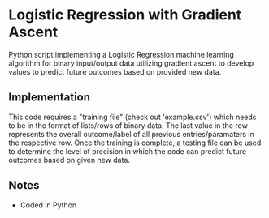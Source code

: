 # Logistic Regression with Gradient Ascent

Python script implementing a Logistic Regression machine learning algorithm for binary input/output data utilizing gradient ascent to develop values to predict future outcomes based on provided new data.

## Implementation

This code requires a "training file" (check out 'example.csv') which needs to be in the format of lists/rows of binary data. The last value in the row represents the overall outcome/label of all previous entries/paramaters in the respective row. Once the training is complete, a testing file can be used to determine the level of precision in which the code can predict future outcomes based on given new data. 


## Notes

* Coded in Python
